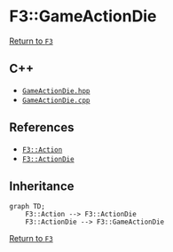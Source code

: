 # F3::GameActionDie

[Return to `F3`](/docs/F3.md)

## C++

- [`GameActionDie.hpp`](/c++/include/GameActionDie.hpp)
- [`GameActionDie.cpp`](/c++/source/GameActionDie.cpp)

## References

- [`F3::Action`](/docs/F3/Action.md)
- [`F3::ActionDie`](/docs/F3/ActionDie.md)

## Inheritance

```mermaid
graph TD;
    F3::Action --> F3::ActionDie
    F3::ActionDie --> F3::GameActionDie
```

[Return to `F3`](/docs/F3.md)